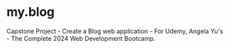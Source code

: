 # my.blog
Capstone Project - Create a Blog web application - For Udemy, Angela Yu's - The Complete 2024 Web Development Bootcamp.
